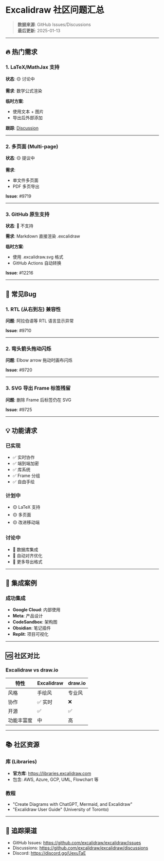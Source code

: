 # Excalidraw 社区问题汇总

> **数据来源**: GitHub Issues/Discussions  
> **最后更新**: 2025-01-13

---

## 🔥 热门需求

### 1. LaTeX/MathJax 支持

**状态**: 🟡 讨论中

**需求**: 数学公式渲染

**临时方案**:

- 使用文本 + 图片
- 导出后外部添加

**跟踪**: [Discussion](https://github.com/excalidraw/excalidraw/discussions/...)

---

### 2. 多页面 (Multi-page)

**状态**: 🟡 提议中

**需求**:

- 单文件多页面
- PDF 多页导出

**Issue**: #9719

---

### 3. GitHub 原生支持

**状态**: 🔴 不支持

**需求**: Markdown 直接渲染 .excalidraw

**临时方案**:

- 使用 .excalidraw.svg 格式
- GitHub Actions 自动转换

**Issue**: #12216

---

## 🐛 常见Bug

### 1. RTL (从右到左) 兼容性

**问题**: 阿拉伯语等 RTL 语言显示异常

**Issue**: #9710

---

### 2. 弯头箭头拖动闪烁

**问题**: Elbow arrow 拖动时画布闪烁

**Issue**: #9720

---

### 3. SVG 导出 Frame 标签残留

**问题**: 删除 Frame 后标签仍在 SVG

**Issue**: #9725

---

## 💡 功能请求

### 已实现

- ✅ 实时协作
- ✅ 端到端加密
- ✅ 库系统
- ✅ Frame 分组
- ✅ 自由手绘

### 计划中

- 🟡 LaTeX 支持
- 🟡 多页面
- 🟡 改进移动端

### 讨论中

- 🔵 数据库集成
- 🔵 自动对齐优化
- 🔵 更多导出格式

---

## 🔧 集成案例

### 成功集成

- **Google Cloud**: 内部使用
- **Meta**: 产品设计
- **CodeSandbox**: 架构图
- **Obsidian**: 笔记插件
- **Replit**: 项目可视化

---

## 🆚 社区对比

### Excalidraw vs draw.io

| 特性       | Excalidraw | draw.io |
| ---------- | ---------- | ------- |
| 风格       | 手绘风     | 专业风  |
| 协作       | ✅ 实时    | ❌      |
| 开源       | ✅         | ✅      |
| 功能丰富度 | 中         | 高      |

---

## 📚 社区资源

### 库 (Libraries)

- **官方库**: https://libraries.excalidraw.com
- 包含: AWS, Azure, GCP, UML, Flowchart 等

### 教程

- "Create Diagrams with ChatGPT, Mermaid, and Excalidraw"
- "Excalidraw User Guide" (University of Toronto)

---

## 🔗 追踪渠道

- GitHub Issues: https://github.com/excalidraw/excalidraw/issues
- Discussions: https://github.com/excalidraw/excalidraw/discussions
- Discord: https://discord.gg/UexuTaE
